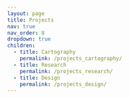 ```yaml
---
layout: page
title: Projects
nav: true
nav_order: 8
dropdown: true
children:
  - title: Cartography
    permalink: /projects_cartography/
  - title: Research
    permalink: /projects_research/
  - title: Design
    permalink: /projects_design/
---
```

